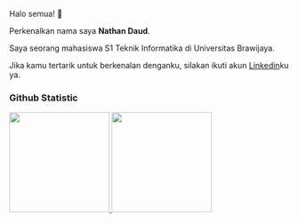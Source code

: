 Halo semua!  👋

Perkenalkan nama saya **Nathan Daud**.<br>

Saya seorang mahasiswa S1 Teknik Informatika di Universitas Brawijaya.<br>

Jika kamu tertarik untuk berkenalan denganku, silakan ikuti akun [Linkedin](https://www.linkedin.com/in/nathan-daud/)ku ya.

### Github Statistic
<p align="left">
<a href="https://github.com/dimasmds">
  <img height="180em" src="https://github-readme-stats-eight-theta.vercel.app/api?username=NathanDaud123&show_icons=true&theme=algolia&include_all_commits=true&count_private=true"/>
  <img height="180em" src="https://github-readme-stats-eight-theta.vercel.app/api/top-langs/?username=NathanDaud123&layout=compact&langs_count=8&theme=algolia"/>
</a>
</p>

